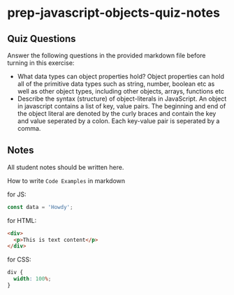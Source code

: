 # prep-javascript-objects-quiz-notes

## Quiz Questions

Answer the following questions in the provided markdown file before turning in this exercise:

- What data types can object properties hold?
Object properties can hold all of the primitive data types such as string, number, boolean etc as well as other object types, including other objects, arrays, functions etc
- Describe the syntax (structure) of object-literals in JavaScript.
An object in javascript contains a list of key, value pairs. The beginning and end of the object literal are denoted by the curly braces and contain the key and value seperated by a colon. Each key-value pair is seperated by a comma.
## Notes

All student notes should be written here.

How to write `Code Examples` in markdown

for JS:

```javascript
const data = 'Howdy';
```

for HTML:

```html
<div>
  <p>This is text content</p>
</div>
```

for CSS:

```css
div {
  width: 100%;
}
```

